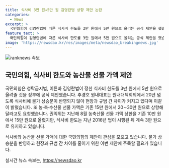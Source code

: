 ```yaml
---
title: 식사비 3만 원→5만 원 김영란법 상향 제안 논란
categories:
  - News
excerpt: >
  국민의힘이 김영란법에 따른 식사비 한도를 3만 원에서 5만 원으로 올리는 공식 제안을 했습니다. 이에 대해 추경호 원내대표는 식사비에 물가 상승분이 반영되지 않아 현장과 규범 간 차이가 커지고 있다고 밝혔습니다. 또한 농·축·수산물 선물 가액도 상향 조정을 요청했습니다. 권익위는 농축산물 선물 가액 상한을 15만 원에서 20∼30만 원으로 늘릴 것을 요청하였습니다.
feature_text: >
  국민의힘이 김영란법에 따른 식사비 한도를 3만 원에서 5만 원으로 올리는 공식 제안을 했습니다. 이에 대해 추경호 원내대표는 식사비에 물가 상승분이 반영되지 않아 현장과 규범 간 차이가 커지고 있다고 밝혔습니다. 또한 농·축·수산물 선물 가액도 상향 조정을 요청했습니다. 권익위는 농축산물 선물 가액 상한을 15만 원에서 20∼30만 원으로 늘릴 것을 요청하였습니다.
image: 'https://newsdao.kr/res/images/meta/newsdao_breakingnews.jpg'
---
```


<p><img src="https://newsdao.kr/res/images/meta/newsdao_breakingnews.jpg" alt="ranknews 속보" /></p>

<h2 data-ke-size="size26">국민의힘, 식사비 한도와 농산물 선물 가액 제안</h2>

<p>국민의힘은 청탁금지법, 이른바 김영란법이 정한 식사비 한도를 3만 원에서 5만 원으로 올려줄 것을 정부에 공식 제안했습니다. 추경호 원내대표는 원내대책회의에서 20년 넘도록 식사비에 물가 상승분이 반영되지 않아 현장과 규범 간 차이가 커지고 있다며 이같이 밝혔습니다. 또 농·축·수산물 선물 가액은 기존 15만 원에서 20∼30만 원으로 상향해달라고도 요청했습니다. 권익위는 지난해 8월 농축산물 선물 가액 상한을 기존 10만 원에서 15만 원으로 올렸지만, 식사비 한도는 지난 2016년 법이 시행된 뒤 계속 3만 원으로 유지하고 있습니다.</p>

<p data-ke-size="size16">식사비와 농산물 선물 가액에 대한 국민의힘의 제안이 관심을 모으고 있습니다. 물가 상승분을 반영하고 현장과 규범 간 차이를 줄이기 위한 이번 제안에 주목할 필요가 있습니다.</p>
실시간 뉴스 속보는, <a href="https://newsdao.kr" rel="dofollow">https://newsdao.kr</a>



